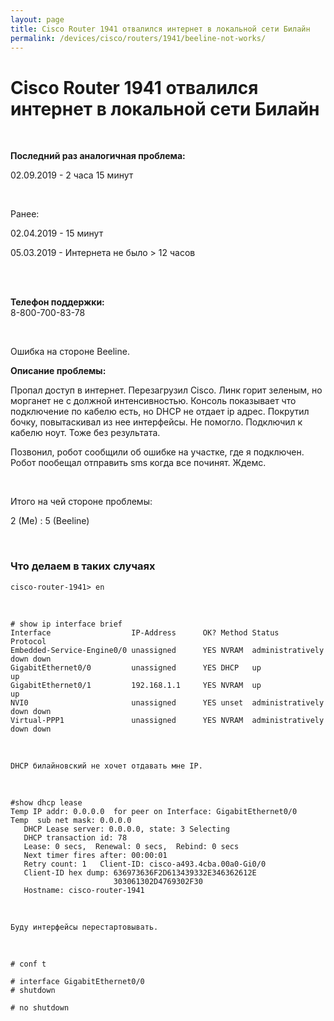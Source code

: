 ```yaml
---
layout: page
title: Cisco Router 1941 отвалился интернет в локальной сети Билайн
permalink: /devices/cisco/routers/1941/beeline-not-works/
---
```


# Cisco Router 1941 отвалился интернет в локальной сети Билайн

<br/>

**Последний раз аналогичная проблема:**<br/>

02.09.2019 - 2 часа 15 минут

<br/>

Ранее:<br/>

02.04.2019 - 15 минут

05.03.2019 - Интернета не было > 12 часов

<br/>
<br/>

**Телефон поддержки:** <br/>
8-800-700-83-78

<br/>

Ошибка на стороне Beeline.

**Описание проблемы:**

Пропал доступ в интернет. Перезагрузил Cisco. Линк горит зеленым, но морганет не с должной интенсивностью. Консоль показывает что подключение по кабелю есть, но DHCP не отдает ip адрес. Покрутил бочку, повытаскивал из нее интерфейсы. Не помогло. Подключил к кабелю ноут. Тоже без результата. 

Позвонил, робот сообщили об ошибке на участке, где я подключен. Робот пообещал отправить sms когда все починят. Ждемс.

<br/>

Итого на чей стороне проблемы:

2 (Me) : 5 (Beeline)

<br/>

### Что делаем в таких случаях

    cisco-router-1941> en

<br/>

    # show ip interface brief
    Interface                  IP-Address      OK? Method Status                Protocol
    Embedded-Service-Engine0/0 unassigned      YES NVRAM  administratively down down
    GigabitEthernet0/0         unassigned      YES DHCP   up                    up
    GigabitEthernet0/1         192.168.1.1     YES NVRAM  up                    up
    NVI0                       unassigned      YES unset  administratively down down
    Virtual-PPP1               unassigned      YES NVRAM  administratively down down

<br/>

    DHCP билайновский не хочет отдавать мне IP.

<br/>

    #show dhcp lease
    Temp IP addr: 0.0.0.0  for peer on Interface: GigabitEthernet0/0
    Temp  sub net mask: 0.0.0.0
       DHCP Lease server: 0.0.0.0, state: 3 Selecting
       DHCP transaction id: 78
       Lease: 0 secs,  Renewal: 0 secs,  Rebind: 0 secs
       Next timer fires after: 00:00:01
       Retry count: 1   Client-ID: cisco-a493.4cba.00a0-Gi0/0
       Client-ID hex dump: 636973636F2D613439332E346362612E
                           303061302D4769302F30
       Hostname: cisco-router-1941

<br/>

    Буду интерфейсы перестартовывать.

<br/>

    # conf t

    # interface GigabitEthernet0/0
    # shutdown

    # no shutdown
